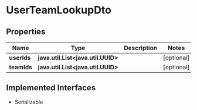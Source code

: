 

# UserTeamLookupDto


## Properties

Name | Type | Description | Notes
------------ | ------------- | ------------- | -------------
**userIds** | **java.util.List&lt;java.util.UUID&gt;** |  |  [optional]
**teamIds** | **java.util.List&lt;java.util.UUID&gt;** |  |  [optional]


## Implemented Interfaces

* Serializable


